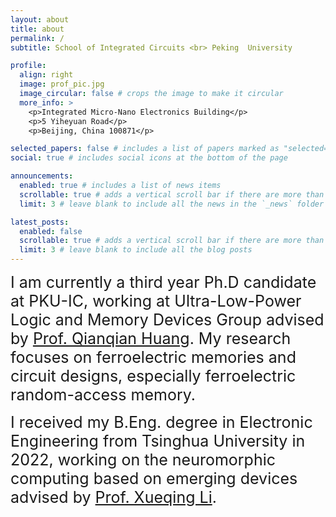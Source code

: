 ```yaml
---
layout: about
title: about
permalink: /
subtitle: School of Integrated Circuits <br> Peking  University

profile:
  align: right
  image: prof_pic.jpg
  image_circular: false # crops the image to make it circular
  more_info: >
    <p>Integrated Micro-Nano Electronics Building</p>
    <p>5 Yiheyuan Road</p>
    <p>Beijing, China 100871</p>

selected_papers: false # includes a list of papers marked as "selected={true}"
social: true # includes social icons at the bottom of the page

announcements:
  enabled: true # includes a list of news items
  scrollable: true # adds a vertical scroll bar if there are more than 3 news items
  limit: 3 # leave blank to include all the news in the `_news` folder

latest_posts:
  enabled: false
  scrollable: true # adds a vertical scroll bar if there are more than 3 new posts items
  limit: 3 # leave blank to include all the blog posts
---
```


<span style="font-size: 25px">I am currently a third year Ph.D candidate at PKU-IC, working at Ultra-Low-Power Logic and Memory Devices Group advised by [Prof. Qianqian Huang](http://scholar.pku.edu.cn/qianqianhuang). My research focuses on ferroelectric memories and circuit designs, especially ferroelectric random-access memory.</span>

<span style="font-size: 25px">I received my B.Eng. degree in Electronic Engineering from Tsinghua University in 2022, working on the neuromorphic computing based on emerging devices advised by [Prof. Xueqing Li](https://nics.ee.tsinghua.edu.cn/people/Xueqing/).</span>

